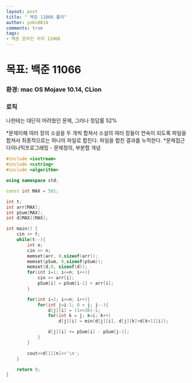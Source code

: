 ```yaml
---
layout: post
title: " 백준 11066 풀이"
author: yobs0814
comments: true
tags:
- 백준 온라인 저지 11066 
---
```


# 목표: 백준 11066
### 환경: mac OS Mojave 10.14, CLion

### 로직

나한테는 대단히 어려웠던 문제, 그러나 정답률 52%

*문제이해
	여러 장의 소설을 두 개씩 합쳐서 소설의 여러 장들이 연속이 되도록 파일을 합쳐서 최종적으로는 하나의 파일로 합친다.
	파일을 합친 결과를 누적한다.
*문제접근
	다이나믹프로그래밍 - 문제정의, 부분합 개념



~~~c++
#include <iostream>
#include <cstring>
#include <algorithm>

using namespace std;

const int MAX = 501;

int t;
int arr[MAX];
int pSum[MAX];
int d[MAX][MAX];

int main() {
    cin >> t;
    while(t--){
        int n;
        cin >> n;
        memset(arr, 0,sizeof(arr));
        memset(pSum, 0,sizeof(pSum));
        memset(d,0, sizeof(d));
        for(int i=1; i<=n; i++){
            cin >> arr[i];
            pSum[i] = pSum[i-1] + arr[i];
        }

        for(int i=2; i<=n; i++){
            for(int j=i-1; 0 < j; j--){
                d[j][i] = (1<<30)-1;
                for(int k = j; k<i; k++)
                    d[j][i] = min(d[j][i], d[j][k]+d[k+1][i]);

                d[j][i] += pSum[i] - pSum[j-1];
            }
        }

        cout<<d[1][n]<<'\n';
    }

    return 0;
}
~~~

